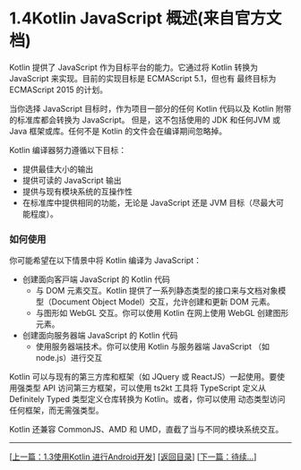 # 1.4Kotlin JavaScript 概述(来自官方文档)

Kotlin 提供了 JavaScript 作为目标平台的能力。它通过将 Kotlin 转换为 JavaScript 来实现。目前的实现目标是 ECMAScript 5.1，但也有 最终目标为ECMAScript 2015 的计划。

当你选择 JavaScript 目标时，作为项目一部分的任何 Kotlin 代码以及 Kotlin 附带的标准库都会转换为 JavaScript。 但是，这不包括使用的 JDK 和任何JVM 或 Java 框架或库。任何不是 Kotlin 的文件会在编译期间忽略掉。

Kotlin 编译器努力遵循以下目标：

- 提供最佳大小的输出
- 提供可读的 JavaScript 输出
- 提供与现有模块系统的互操作性
- 在标准库中提供相同的功能，无论是 JavaScript 还是 JVM 目标（尽最大可能程度）。

### 如何使用

你可能希望在以下情景中将 Kotlin 编译为 JavaScript：

- 创建⾯向客⼾端 JavaScript 的 Kotlin 代码
	- 与 DOM 元素交互。Kotlin 提供了一系列静态类型的接口来与文档对象模型（Document Object Model）交互，允许创建和更新 DOM 元素。
	- 与图形如 WebGL 交互。你可以使用 Kotlin 在网上使用 WebGL 创建图形元素。
- 创建面向服务器端 JavaScript 的 Kotlin 代码
	- 使用服务器端技术。你可以使用 Kotlin 与服务器端 JavaScript （如 node.js）进行交互
	
Kotlin 可以与现有的第三方库和框架（如 JQuery 或 ReactJS）一起使用。要使用强类型 API 访问第三方框架，可以使用 ts2kt 工具将 TypeScript 定义从Definitely Typed 类型定义仓库转换为 Kotlin。或者，你可以使用 动态类型访问任何框架，而无需强类型。

Kotlin 还兼容 CommonJS、AMD 和 UMD，直截了当与不同的模块系统交互。

---
[[上一篇：1.3使用Kotlin 进行Android开发](https://sogrey.github.io/Kotlin-Notes/notes/1%E6%A6%82%E8%BF%B0/1.3%E4%BD%BF%E7%94%A8Kotlin%20%E8%BF%9B%E8%A1%8CAndroid%E5%BC%80%E5%8F%91)] [[返回目录](https://sogrey.github.io/Kotlin-Notes/)] [[下一篇：待续...]()]